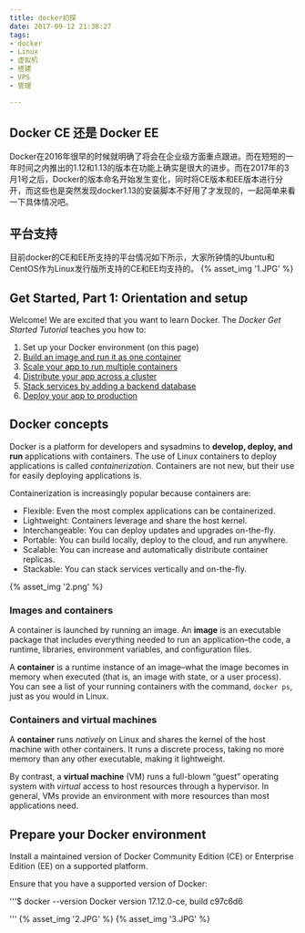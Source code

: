 ```yaml
---
title: docker初探
date: 2017-09-12 21:38:27
tags:
- docker
- Linux
- 虚拟机
- 搭建
- VPS
- 管理

---
```

## Docker CE 还是 Docker EE


Docker在2016年很早的时候就明确了将会在企业级方面重点跟进。而在短短的一年时间之内推出的1.12和1.13的版本在功能上确实是很大的进步。而在2017年的3月1号之后，Docker的版本命名开始发生变化，同时将CE版本和EE版本进行分开，而这些也是突然发现docker1.13的安装脚本不好用了才发现的，一起简单来看一下具体情况吧。

## 平台支持

目前docker的CE和EE所支持的平台情况如下所示，大家所钟情的Ubuntu和CentOS作为Linux发行版所支持的CE和EE均支持的。 
{% asset_img '1.JPG' %}

## Get Started, Part 1: Orientation and setup


Welcome! We are excited that you want to learn Docker. The _Docker Get Started Tutorial_
teaches you how to:

1.  Set up your Docker environment (on this page)
2.  [Build an image and run it as one container](/get-started/part2/)
3.  [Scale your app to run multiple containers](/get-started/part3/)
4.  [Distribute your app across a cluster](/get-started/part4/)
5.  [Stack services by adding a backend database](/get-started/part5/)
6.  [Deploy your app to production](/get-started/part6/)

## Docker concepts

Docker is a platform for developers and sysadmins to **develop, deploy, and run**
applications with containers. The use of Linux containers to deploy applications
is called _containerization_. Containers are not new, but their use for easily
deploying applications is.

Containerization is increasingly popular because containers are:

*   Flexible: Even the most complex applications can be containerized.
*   Lightweight: Containers leverage and share the host kernel.
*   Interchangeable: You can deploy updates and upgrades on-the-fly.
*   Portable: You can build locally, deploy to the cloud, and run anywhere.
*   Scalable: You can increase and automatically distribute container replicas.
*   Stackable: You can stack services vertically and on-the-fly.

{% asset_img '2.png' %}
### Images and containers

A container is launched by running an image. An **image** is an executable
package that includes everything needed to run an application–the code, a
runtime, libraries, environment variables, and configuration files.

A **container** is a runtime instance of an image–what the image becomes in
memory when executed (that is, an image with state, or a user process). You can
see a list of your running containers with the command, `docker ps`, just as you
would in Linux.

### Containers and virtual machines

A **container** runs _natively_ on Linux and shares the kernel of the host
machine with other containers. It runs a discrete process, taking no more memory
than any other executable, making it lightweight.

By contrast, a **virtual machine** (VM) runs a full-blown “guest” operating
system with _virtual_ access to host resources through a hypervisor. In general,
VMs provide an environment with more resources than most applications need.


## Prepare your Docker environment

Install a maintained version of Docker Community Edition (CE) or Enterprise Edition (EE) on a supported platform.

Ensure that you have a supported version of Docker:

'''$ docker --version
Docker version 17.12.0-ce, build c97c6d6

'''
{% asset_img '2.JPG' %}
{% asset_img '3.JPG' %}